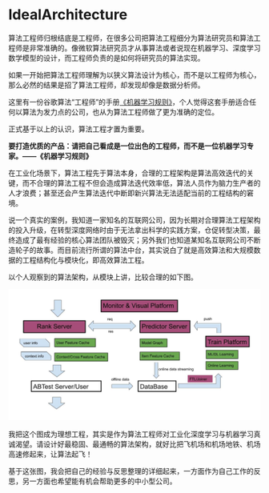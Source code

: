 # IdealArchitecture

算法工程师归根结底是工程师，在很多公司把算法工程细分为算法研究员和算法工程师是非常准确的。像微软算法研究员才从事算法或者说现在机器学习、深度学习数学模型的设计，而工程师负责的是如何将研究员的算法实现。

如果一开始把算法工程师理解为以狭义算法设计为核心，而不是以工程师为核心，那么必然的结果是招了算法工程师，却发现却像是数据分析师。

这里有一份谷歌算法“工程师”的手册[《机器学习规则》](https://developers.google.com/machine-learning/guides/rules-of-ml/)，个人觉得这套手册适合任何以算法为发力点的公司，也从为算法工程师做了更为准确的定位。

正式基于以上的认识，算法工程才置为重要。

**要打造优质的产品：请把自己看成是一位出色的工程师，而不是一位机器学习专家。——《机器学习规则》** 

在工业化场景下，算法工程先于算法本身，合理的工程架构是算法高效迭代的关键，而不合理的算法工程不但会造成算法迭代效率低，算法人员作为脑力生产者的人才浪费；甚至还会产生算法迭代中断即新兴算法无法适配当前的工程结构的窘境。

说一个真实的案例，我知道一家知名的互联网公司，因为长期对合理算法工程架构的投入升级，在转型深度网络时由于无法拿出科学的实践方案，仓促转型决策，最终造成了最有经验的核心算法团队被毁灭；另外我们也知道某知名互联网公司不断造轮子的故事。而目前流行所谓的算法中台，其实说白了就是高效算法和大规模数据的工程结构化与模块化，即高效算法工程。

以个人观察到的算法架构，从模块上讲，比较合理的如下图。

![IdealArchitecture](https://github.com/alphaplato/alphaplato/blob/master/image/IdealArchitecture/IdealArchitecture.jpg)

我把这个图成为理想工程，其实是作为算法工程师对工业化深度学习与机器学习真诚渴望。请设计好最稳固、最通畅的算法架构，就好比把飞机场和机场地铁、机场高速修起来，让算法起飞！

基于这张图，我会把自己的经验与反思整理的详细起来，一方面作为自己工作的反思，另一方面也希望能有机会帮助更多的中小型公司。